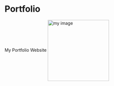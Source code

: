# Portfolio
My Portfolio Website
<img alt="my image" align = "center" width = "200px" height = "200px" src ="https://lh3.googleusercontent.com/MPJ8WHBgk3y5NimCTkJFp3GVCbfH44492JhVB9FZS-WXgXTpNz6nH7UuhvjqFTvwOaySqdzCyhf1L_M5i-JxoqPTWg134xQBryaUspi6Fd7eX-H2K78wruIX3gqJAqSRU8yhOjtMeSi9woHMzoA_R76z6sCCTl3IvcojsdxEON6NARoqHG8zM1Zt9j_cU9uAhjRWy4seYNy6n0Lyyrtn8biEpvdkPmzBWooioH-odtAf-rs8y5F33fEJzkRv1avgVOaW2tHTJ3td56wPmQmOv2P9Yh32TtadoRqn93hMywapaNdwifjPrVPg5kIEMzr5b0YTOsUnxG-ybgBNLPydi0WUZXUm1wuxrNwuzN1pL-Xz1TDNKhGqWVUrY_5GTiOX00dmr3nijc3GhmqYJYWLxFhWeZ11hHj9On8Fi_ZWY0dZPzer0hM731zU9x5CQS4q8jdVdztqxJ0hqjEV3ceyCO3-T95llXOJE7uSjj6xwIaXA9wtcqmCKnZiommphjbF6Rt4AXDVluqt46YhUl1j_oqrB6ckSmDkKo6wqwA_3lIW5CNZd42PS6-6yw85Sd7QufT31eyQsj0-WmYuirNHnbLa4BUmf9e4xNRIAfrD8Z7kjtHtVEB5wnpjhre0hDdj4cSWHfBCySGnKXGr4xFtgTIfHTcth01LbMVbbMRNMitmOaKNDTSUTtaDMb8nPYud5bJg723Exjs-RNg8L2Ykx1lWST8KtNOpVzvYYCG4jwm2IslnPA_fvxpf2sY8qXw6FdKJfJIbUK5jApgUKdKaDoAGYn9e5AyIFmbUWLVpnAQJSfYg8xMaE3boSOiPw2nYNyTa7hporp6jr0jXtI4AMnqRirxM0FsmoQpXl7hBkXZKhD-JhEjzaXQ7-mPwnGRrAn2pxVoK76NpPNw0b85i__mRJP-QMbMYHqcSVSGsQnITmUTkn7Hq5pkaIzZzGRoQC9IZYoeuGYzFLCtKUPCj=w1366-h615-no?authuser=0"/>
